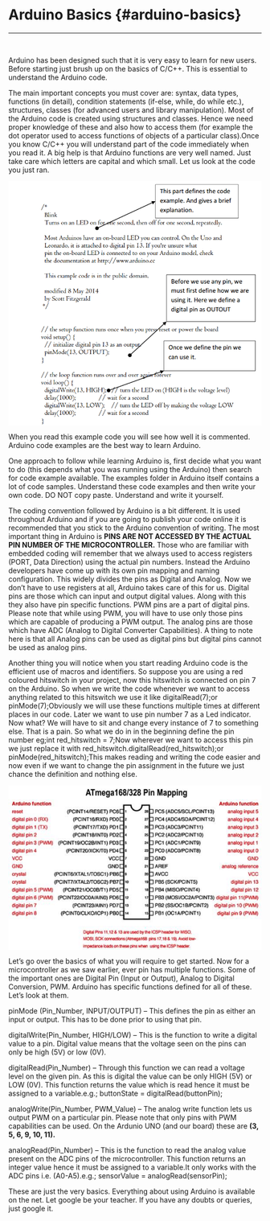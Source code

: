 # Arduino Basics {#arduino-basics}

---

<br/>

Arduino has been designed such that it is very easy to learn for new users. Before starting just brush up on the basics of C/C++. This is essential to understand the Arduino code.

The main important concepts you must cover are: syntax, data types, functions (in detail), condition statements (if-else, while, do while etc.), structures, classes (for advanced users and library manipulation). Most of the Arduino code is created using structures and classes. Hence we need proper knowledge of these and also how to access them (for example the dot operator used to access functions of objects of a particular class).Once you know C/C++ you will understand part of the code immediately when you read it. A big help is that Arduino functions are very well named. Just take care which letters are capital and which small. Let us look at the code you just ran.

<p align="center">
  <img src="/assets/picture_242.png" align="center">
</p>

When you read this example code you will see how well it is commented. Arduino code examples are the best way to learn Arduino.

One approach to follow while learning Arduino is, first decide what you want to do (this depends what you was running using the Arduino) then search for code example available. The examples folder in Arduino itself contains a lot of code samples. Understand these code examples and then write your own code. DO NOT copy paste. Understand and write it yourself.

The coding convention followed by Arduino is a bit different. It is used throughout Arduino and if you are going to publish your code online it is recommended that you stick to the Arduino convention of writing. The most important thing in Arduino is **PINS ARE NOT ACCESSED BY THE ACTUAL PIN NUMBER OF THE MICROCONTROLLER.** Those who are familiar with embedded coding will remember that we always used to access registers (PORT, Data Direction) using the actual pin numbers. Instead the Arduino developers have come up with its own pin mapping and naming configuration. This widely divides the pins as Digital and Analog. Now we don’t have to use registers at all, Arduino takes care of this for us. Digital pins are those which can input and output digital values. Along with this they also have pin specific functions. PWM pins are a part of digital pins. Please note that while using PWM, you will have to use only those pins which are capable of producing a PWM output. The analog pins are those which have ADC (Analog to Digital Converter Capabilities). A thing to note here is that all Analog pins can be used as digital pins but digital pins cannot be used as analog pins.

Another thing you will notice when you start reading Arduino code is the efficient use of macros and identifiers. So suppose you are using a red coloured hitswitch in your project, now this hitswitch is connected on pin 7 on the Arduino. So when we write the code whenever we want to access anything related to this hitswitch we use it like digitalRead(7);or pinMode(7);Obviously we will use these functions multiple times at different places in our code. Later we want to use pin number 7 as a Led indicator. Now what? We will have to sit and change every instance of 7 to something else. That is a pain. So what we do in in the beginning define the pin number eg;int red_hitswitch = 7;Now wherever we want to access this pin we just replace it with red_hitswitch.digitalRead(red_hitswitch);or pinMode(red_hitswitch);This makes reading and writing the code easier and now even if we want to change the pin assignment in the future we just chance the definition and nothing else.

<p align="center">
  <img src="assets/picture_215.jpg" align="center">
</p>

Let’s go over the basics of what you will require to get started. Now for a microcontroller as we saw earlier, ever pin has multiple functions. Some of the important ones are Digital Pin (Input or Output), Analog to Digital Conversion, PWM. Arduino has specific functions defined for all of these. Let’s look at them.

pinMode (Pin_Number, INPUT/OUTPUT) – This defines the pin as either an input or output. This has to be done prior to using that pin.

digitalWrite(Pin_Number, HIGH/LOW) – This is the function to write a digital value to a pin. Digital value means that the voltage seen on the pins can only be high (5V) or low (0V).

digitalRead(Pin_Number) – Through this function we can read a voltage level on the given pin. As this is digital the value can be only HIGH (5V) or LOW (0V). This function returns the value which is read hence it must be assigned to a variable.e.g.; buttonState = digitalRead(buttonPin);

analogWrite(Pin_Number, PWM_Value) – The analog write function lets us output PWM on a particular pin. Please note that only pins with PWM capabilities can be used. On the Ardunio UNO (and our board) these are **(3, 5, 6, 9, 10, 11).**

analogRead(Pin_Number) – This is the function to read the analog value present on the ADC pins of the microcontroller. This function returns an integer value hence it must be assigned to a variable.It only works with the ADC pins i.e. (A0-A5).e.g.; sensorValue = analogRead(sensorPin);

These are just the very basics. Everything about using Arduino is available on the net. Let google be your teacher. If you have any doubts or queries, just google it.
